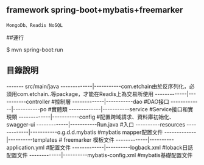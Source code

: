## framework spring-boot+mybatis+freemarker
	MongoDb、Readis NoSQL
##運行

  $ mvn spring-boot:run


## 目錄說明

 ------- src/main/java
 -------------|-----------com.etchain由於反序列化，必須用com.etchain..等package，才能在Readis上為交易所使用
 -------------|-----------controller #控制層
 -------------|-----------dao        #DAO接口
 -------------|-----------po         #實體類
 -------------|-----------service    #Service接口和實現類
 -------------|-----------config	 #配置跨域請求、資料庫初始化、swagger-ui
 -------------|-----------Run.java   #入口
 ----------resources
 -------------|-----------o.g.d.d.mybatis  #mybatis mapper配置文件
 -------------|----------templates   # freemarker 模板文件
 -------------|----------application.yml #配置文件
 -------------|----------logback.xml  #loback日誌配置文件
 -------------|----------mybatis-config.xml   #mybatis基礎配置文件




